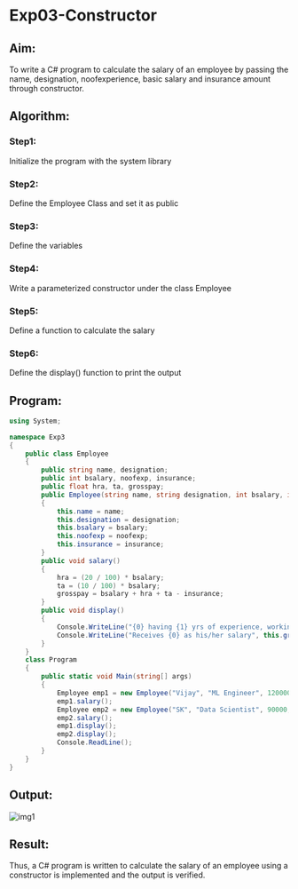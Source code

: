 # Exp03-Constructor
## Aim: 
To write a C# program to calculate the salary of an employee by passing the name, designation, noofexperience, basic salary and insurance amount through constructor.

## Algorithm:
### Step1:
Initialize the program with the system library
### Step2:
Define the Employee Class and set it as public
### Step3:
Define the variables
### Step4:
Write a parameterized constructor under the class Employee
### Step5:
Define a function to calculate the salary
### Step6:
Define the display() function to print the output

## Program:
```cs
using System;

namespace Exp3
{
    public class Employee
    {
        public string name, designation;
        public int bsalary, noofexp, insurance;
        public float hra, ta, grosspay;
        public Employee(string name, string designation, int bsalary, int noofexp, int insurance)
        {
            this.name = name;
            this.designation = designation;
            this.bsalary = bsalary;
            this.noofexp = noofexp;
            this.insurance = insurance;
        }
        public void salary()
        {
            hra = (20 / 100) * bsalary;
            ta = (10 / 100) * bsalary;
            grosspay = bsalary + hra + ta - insurance;
        }
        public void display()
        {
            Console.WriteLine("{0} having {1} yrs of experience, working as {2}", this.name, this.noofexp, this.designation);
            Console.WriteLine("Receives {0} as his/her salary", this.grosspay);
        }
    }
    class Program
    {
        public static void Main(string[] args)
        {
            Employee emp1 = new Employee("Vijay", "ML Engineer", 120000, 5, 20000);
            emp1.salary();
            Employee emp2 = new Employee("SK", "Data Scientist", 90000, 2, 10000);
            emp2.salary();
            emp1.display();
            emp2.display();
            Console.ReadLine();
        }
    }
}
```
## Output:

![img1](https://github.com/ragulmani936/Exp03-Constructor/assets/94881918/490b9a43-4b60-4c51-81bd-86d8d75aaeab)


## Result:
Thus, a C# program is written to calculate the salary of an employee using a constructor is implemented and the output is verified.
